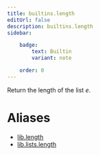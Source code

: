 ```yaml
---
title: builtins.length
editUrl: false
description: builtins.length
sidebar:

    badge:
        text: Builtin
        variant: note

    order: 0
---
```


Return the length of the list *e*.


# Aliases

- [lib.length](/nix-doc-comments/reference/lib/lib-length)
- [lib.lists.length](/nix-doc-comments/reference/lib/lists/lib-lists-length)


